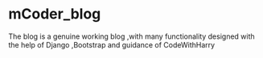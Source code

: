# mCoder_blog
The blog is a genuine working blog ,with many functionality designed with the help of Django ,Bootstrap and guidance of CodeWithHarry

